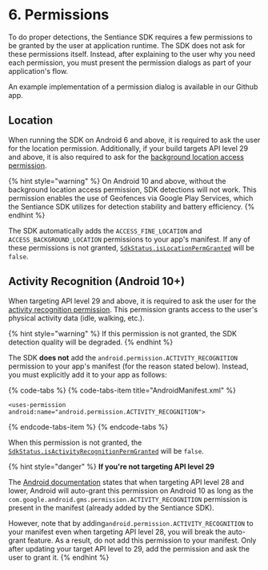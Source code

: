 # 6. Permissions

To do proper detections, the Sentiance SDK requires a few permissions to be granted by the user at application runtime. The SDK does not ask for these permissions itself. Instead, after explaining to the user why you need each permission, you must present the permission dialogs as part of your application's flow.

An example implementation of a permission dialog is available in our Github app.

## Location

When running the SDK on Android 6 and above, it is required to ask the user for the location permission. Additionally, if your build targets API level 29 and above, it is also required to ask for the [background location access permission](https://developer.android.com/reference/android/Manifest.permission.html#ACCESS_BACKGROUND_LOCATION).

{% hint style="warning" %}
On Android 10 and above, without the background location access permission, SDK detections will not work. This permission enables the use of Geofences via Google Play Services, which the Sentiance SDK utilizes for detection stability and battery efficiency.
{% endhint %}

The SDK automatically adds the `ACCESS_FINE_LOCATION` and `ACCESS_BACKGROUND_LOCATION` permissions to your app's manifest. If any of these permissions is not granted, [`SdkStatus.isLocationPermGranted`](../../api-reference/android/sdkstatus/#islocationpermgranted) will be `false`.

## Activity Recognition \(Android 10+\)

When targeting API level 29 and above, it is required to ask the user for the [activity recognition permission](https://developer.android.com/reference/android/Manifest.permission#ACTIVITY_RECOGNITION). This permission grants access to the user's physical activity data \(idle, walking, etc.\).

{% hint style="warning" %}
If this permission is not granted, the SDK detection quality will be degraded.
{% endhint %}

The SDK **does not** add the `android.permission.ACTIVITY_RECOGNITION` permission to your app's manifest \(for the reason stated below\). Instead, you must explicitly add it to your app as follows:

{% code-tabs %}
{% code-tabs-item title="AndroidManifest.xml" %}
```markup
<uses-permission android:name="android.permission.ACTIVITY_RECOGNITION">
```
{% endcode-tabs-item %}
{% endcode-tabs %}

When this permission is not granted, the [`SdkStatus.isActivityRecognitionPermGranted`](../../api-reference/android/sdkstatus/#isactivityrecognitionpermgranted) will be `false`.

{% hint style="danger" %}
**If you're not targeting API level 29**

The [Android documentation](https://developer.android.com/about/versions/10/privacy/changes#physical-activity-recognition) states that when targeting API level 28 and lower, Android will auto-grant this permission on Android 10 as long as the `com.google.android.gms.permission.ACTIVITY_RECOGNITION` permission is present in the manifest \(already added by the Sentiance SDK\).

However, note that by adding`android.permission.ACTIVITY_RECOGNITION` to your manifest even when targeting API level 28, you will break the auto-grant feature. As a result, do not add this permission to your manifest. Only after updating your target API level to 29, add the permission and ask the user to grant it.
{% endhint %}





